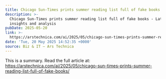 ```yaml
---
title: Chicago Sun-Times prints summer reading list full of fake books
description: >-
  Chicago Sun-Times prints summer reading list full of fake books - Latest
  insights and analysis
pubDate: 2025-05-20
link: >-
  https://arstechnica.com/ai/2025/05/chicago-sun-times-prints-summer-reading-list-full-of-fake-books/
date: 'Tue, 20 May 2025 14:52:35 +0000'
source: Biz & IT – Ars Technica
---
```



This is a summary. Read the full article at: https://arstechnica.com/ai/2025/05/chicago-sun-times-prints-summer-reading-list-full-of-fake-books/
